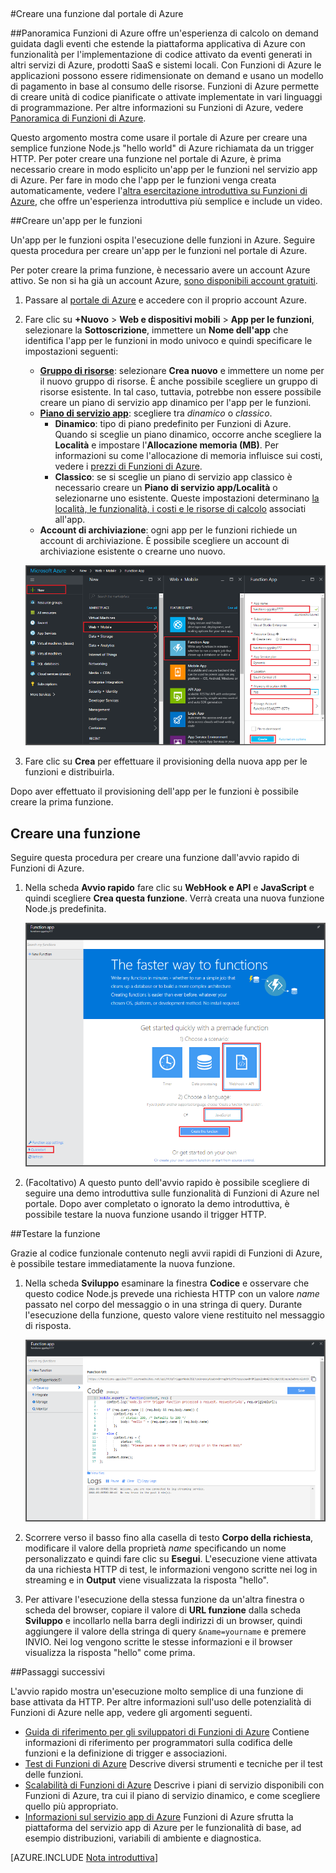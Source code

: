 <properties
   pageTitle="Creare una funzione dal portale di Azure | Microsoft Azure"
   description="Illustra come creare la prima funzione di Azure, un'applicazione senza server, in meno di due minuti."
   services="functions"
   documentationCenter="na"
   authors="ggailey777"
   manager="erikre"
   editor=""
   tags=""
/>  

<tags
   ms.service="functions"
   ms.devlang="multiple"
   ms.topic="article"
   ms.tgt_pltfrm="multiple"
   ms.workload="na"
   ms.date="09/08/2016"
   ms.author="glenga"/>

#Creare una funzione dal portale di Azure

##Panoramica
Funzioni di Azure offre un'esperienza di calcolo on demand guidata dagli eventi che estende la piattaforma applicativa di Azure con funzionalità per l'implementazione di codice attivato da eventi generati in altri servizi di Azure, prodotti SaaS e sistemi locali. Con Funzioni di Azure le applicazioni possono essere ridimensionate on demand e usano un modello di pagamento in base al consumo delle risorse. Funzioni di Azure permette di creare unità di codice pianificate o attivate implementate in vari linguaggi di programmazione. Per altre informazioni su Funzioni di Azure, vedere [Panoramica di Funzioni di Azure](functions-overview.md).

Questo argomento mostra come usare il portale di Azure per creare una semplice funzione Node.js "hello world" di Azure richiamata da un trigger HTTP. Per poter creare una funzione nel portale di Azure, è prima necessario creare in modo esplicito un'app per le funzioni nel servizio app di Azure. Per fare in modo che l'app per le funzioni venga creata automaticamente, vedere l'[altra esercitazione introduttiva su Funzioni di Azure](functions-create-first-azure-function.md), che offre un'esperienza introduttiva più semplice e include un video.

##Creare un'app per le funzioni

Un'app per le funzioni ospita l'esecuzione delle funzioni in Azure. Seguire questa procedura per creare un'app per le funzioni nel portale di Azure.

Per poter creare la prima funzione, è necessario avere un account Azure attivo. Se non si ha già un account Azure, [sono disponibili account gratuiti](https://azure.microsoft.com/free/).

1. Passare al [portale di Azure](https://portal.azure.com) e accedere con il proprio account Azure.

2. Fare clic su **+Nuovo** > **Web e dispositivi mobili** > **App per le funzioni**, selezionare la **Sottoscrizione**, immettere un **Nome dell'app** che identifica l'app per le funzioni in modo univoco e quindi specificare le impostazioni seguenti:

	+ **[Gruppo di risorse](../azure-portal/resource-group-portal.md/)**: selezionare **Crea nuovo** e immettere un nome per il nuovo gruppo di risorse. È anche possibile scegliere un gruppo di risorse esistente. In tal caso, tuttavia, potrebbe non essere possibile creare un piano di servizio app dinamico per l'app per le funzioni.
	+ **[Piano di servizio app](../app-service/azure-web-sites-web-hosting-plans-in-depth-overview.md)**: scegliere tra *dinamico* o *classico*.
		+ **Dinamico**: tipo di piano predefinito per Funzioni di Azure. Quando si sceglie un piano dinamico, occorre anche scegliere la **Località** e impostare l'**Allocazione memoria (MB)**. Per informazioni su come l'allocazione di memoria influisce sui costi, vedere i [prezzi di Funzioni di Azure](https://azure.microsoft.com/pricing/details/functions/).
		+ **Classico**: se si sceglie un piano di servizio app classico è necessario creare un **Piano di servizio app/Località** o selezionarne uno esistente. Queste impostazioni determinano [la località, le funzionalità, i costi e le risorse di calcolo](https://azure.microsoft.com/pricing/details/app-service/) associati all'app.
	+ **Account di archiviazione**: ogni app per le funzioni richiede un account di archiviazione. È possibile scegliere un account di archiviazione esistente o crearne uno nuovo.

	![Creare una nuova app per le funzioni nel portale di Azure](./media/functions-create-first-azure-function-azure-portal/function-app-create-flow.png)

3. Fare clic su **Crea** per effettuare il provisioning della nuova app per le funzioni e distribuirla.

Dopo aver effettuato il provisioning dell'app per le funzioni è possibile creare la prima funzione.

## Creare una funzione

Seguire questa procedura per creare una funzione dall'avvio rapido di Funzioni di Azure.

1. Nella scheda **Avvio rapido** fare clic su **WebHook e API** e **JavaScript** e quindi scegliere **Crea questa funzione**. Verrà creata una nuova funzione Node.js predefinita.

	![](./media/functions-create-first-azure-function-azure-portal/function-app-quickstart-node-webhook.png)

2. (Facoltativo) A questo punto dell'avvio rapido è possibile scegliere di seguire una demo introduttiva sulle funzionalità di Funzioni di Azure nel portale. Dopo aver completato o ignorato la demo introduttiva, è possibile testare la nuova funzione usando il trigger HTTP.

##Testare la funzione

Grazie al codice funzionale contenuto negli avvii rapidi di Funzioni di Azure, è possibile testare immediatamente la nuova funzione.

1. Nella scheda **Sviluppo** esaminare la finestra **Codice** e osservare che questo codice Node.js prevede una richiesta HTTP con un valore *name* passato nel corpo del messaggio o in una stringa di query. Durante l'esecuzione della funzione, questo valore viene restituito nel messaggio di risposta.

	![](./media/functions-create-first-azure-function-azure-portal/function-app-develop-tab-testing.png)

2. Scorrere verso il basso fino alla casella di testo **Corpo della richiesta**, modificare il valore della proprietà *name* specificando un nome personalizzato e quindi fare clic su **Esegui**. L'esecuzione viene attivata da una richiesta HTTP di test, le informazioni vengono scritte nei log in streaming e in **Output** viene visualizzata la risposta "hello".

3. Per attivare l'esecuzione della stessa funzione da un'altra finestra o scheda del browser, copiare il valore di **URL funzione** dalla scheda **Sviluppo** e incollarlo nella barra degli indirizzi di un browser, quindi aggiungere il valore della stringa di query `&name=yourname` e premere INVIO. Nei log vengono scritte le stesse informazioni e il browser visualizza la risposta "hello" come prima.

##Passaggi successivi

L'avvio rapido mostra un'esecuzione molto semplice di una funzione di base attivata da HTTP. Per altre informazioni sull'uso delle potenzialità di Funzioni di Azure nelle app, vedere gli argomenti seguenti.

+ [Guida di riferimento per gli sviluppatori di Funzioni di Azure](functions-reference.md) Contiene informazioni di riferimento per programmatori sulla codifica delle funzioni e la definizione di trigger e associazioni.
+ [Test di Funzioni di Azure](functions-test-a-function.md) Descrive diversi strumenti e tecniche per il test delle funzioni.
+ [Scalabilità di Funzioni di Azure](functions-scale.md) Descrive i piani di servizio disponibili con Funzioni di Azure, tra cui il piano di servizio dinamico, e come scegliere quello più appropriato.
+ [Informazioni sul servizio app di Azure](../app-service/app-service-value-prop-what-is.md) Funzioni di Azure sfrutta la piattaforma del servizio app di Azure per le funzionalità di base, ad esempio distribuzioni, variabili di ambiente e diagnostica.

[AZURE.INCLUDE [Nota introduttiva](../../includes/functions-get-help.md)]

<!---HONumber=AcomDC_0914_2016-->